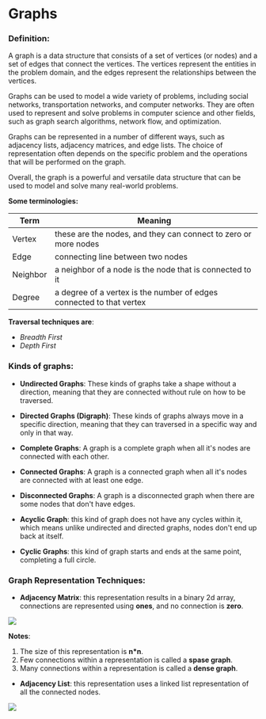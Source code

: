 # Graphs

### Definition:

A graph is a data structure that consists of a set of vertices (or nodes) and a set of edges that connect the vertices. The vertices represent the entities in the problem domain, and the edges represent the relationships between the vertices.

Graphs can be used to model a wide variety of problems, including social networks, transportation networks, and computer networks. They are often used to represent and solve problems in computer science and other fields, such as graph search algorithms, network flow, and optimization.

Graphs can be represented in a number of different ways, such as adjacency lists, adjacency matrices, and edge lists. The choice of representation often depends on the specific problem and the operations that will be performed on the graph.

Overall, the graph is a powerful and versatile data structure that can be used to model and solve many real-world problems.




**Some terminologies:**

| Term | Meaning |
|------|---------|
| Vertex | these are the nodes, and they can connect to zero or more nodes |
| Edge | connecting line between two nodes |
| Neighbor | a neighbor of a node is the node that is connected to it |
| Degree | a degree of a vertex is the number of edges connected to that vertex |

**Traversal techniques are**:
- *Breadth First*
- *Depth First*

### Kinds of graphs:

- **Undirected Graphs**: These kinds of graphs take a shape without a direction, meaning that they are connected without rule on how to be traversed.

- **Directed Graphs (Digraph)**: These kinds of graphs always move in a specific direction, meaning that they can traversed in a specific way and only in that way.

- **Complete Graphs**: A graph is a complete graph when all it's nodes are connected with each other.

- **Connected Graphs**: A graph is a connected graph when all it's nodes are connected with at least one edge.

- **Disconnected Graphs**: A graph is a disconnected graph when there are some nodes that don't have edges.

- **Acyclic Graph**: this kind of graph does not have any cycles within it, which means unlike undirected and directed graphs, nodes don't end up back at itself.


- **Cyclic Graphs**: this kind of graph starts and ends at the same point, completing a full circle.

### Graph Representation Techniques:

- **Adjacency Matrix**: this representation results in a binary 2d array, connections are represented using **ones**, and no connection is **zero**.

![](https://codefellows.github.io/common_curriculum/data_structures_and_algorithms/Code_401/class-35/resources/assets/AdjMatrix.PNG)

**Notes**:

1. The size of this representation is **n*n**.
2. Few connections within a representation is called a **spase graph**.
3. Many connections within a representation is called a **dense graph**.

- **Adjacency List**: this representation uses a linked list representation of all the connected nodes.

![](https://codefellows.github.io/common_curriculum/data_structures_and_algorithms/Code_401/class-35/resources/assets/AdjList.PNG)

